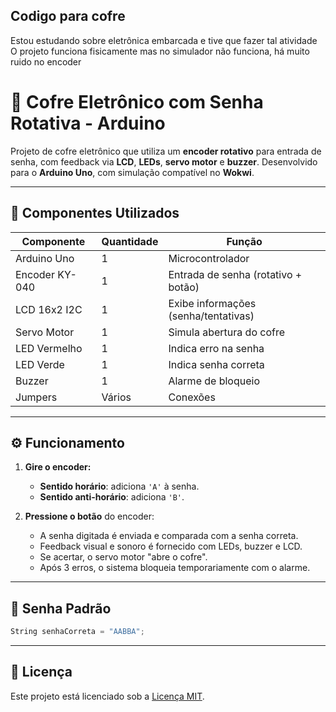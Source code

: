 ## Codigo para cofre

Estou estudando sobre eletrônica embarcada e tive que fazer tal atividade
O projeto funciona fisicamente mas no simulador não funciona, há muito ruido no encoder

# 🔐 Cofre Eletrônico com Senha Rotativa - Arduino

Projeto de cofre eletrônico que utiliza um **encoder rotativo** para entrada de senha, com feedback via **LCD**, **LEDs**, **servo motor** e **buzzer**. Desenvolvido para o **Arduino Uno**, com simulação compatível no **Wokwi**.

---

## 🧰 Componentes Utilizados

| Componente          | Quantidade | Função                                 |
|---------------------|------------|----------------------------------------|
| Arduino Uno         | 1          | Microcontrolador                       |
| Encoder KY-040      | 1          | Entrada de senha (rotativo + botão)    |
| LCD 16x2 I2C        | 1          | Exibe informações (senha/tentativas)   |
| Servo Motor         | 1          | Simula abertura do cofre               |
| LED Vermelho        | 1          | Indica erro na senha                   |
| LED Verde           | 1          | Indica senha correta                   |
| Buzzer              | 1          | Alarme de bloqueio                     |
| Jumpers             | Vários     | Conexões                               |

---

## ⚙️ Funcionamento

1. **Gire o encoder:**
   - **Sentido horário**: adiciona `'A'` à senha.
   - **Sentido anti-horário**: adiciona `'B'`.

2. **Pressione o botão** do encoder:
   - A senha digitada é enviada e comparada com a senha correta.
   - Feedback visual e sonoro é fornecido com LEDs, buzzer e LCD.
   - Se acertar, o servo motor "abre o cofre".
   - Após 3 erros, o sistema bloqueia temporariamente com o alarme.

---

## 🔢 Senha Padrão

```cpp
String senhaCorreta = "AABBA";
```
---

## 📜 Licença

Este projeto está licenciado sob a [Licença MIT](LICENSE).

